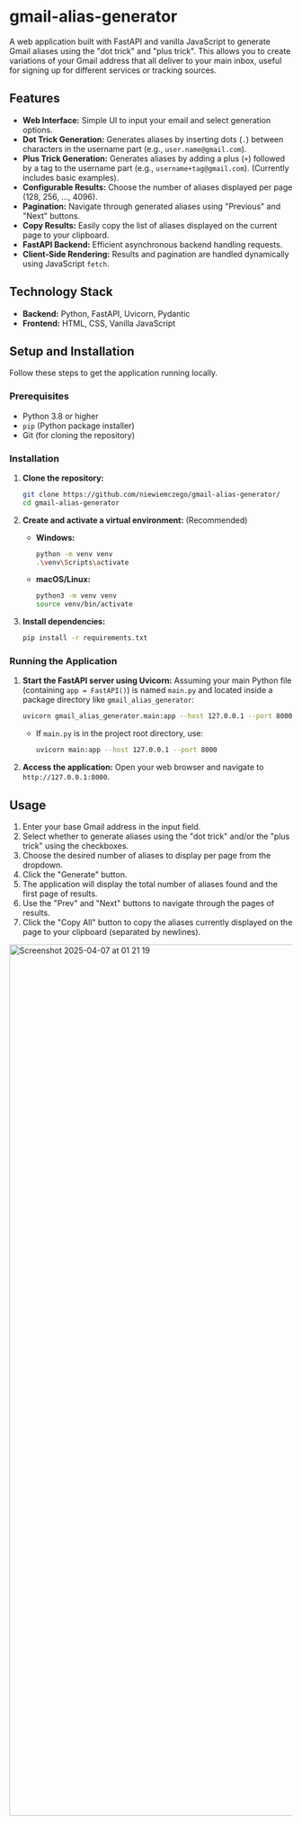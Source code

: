# gmail-alias-generator

A web application built with FastAPI and vanilla JavaScript to generate Gmail aliases using the "dot trick" and "plus trick". This allows you to create variations of your Gmail address that all deliver to your main inbox, useful for signing up for different services or tracking sources.

## Features

*   **Web Interface:** Simple UI to input your email and select generation options.
*   **Dot Trick Generation:** Generates aliases by inserting dots (`.`) between characters in the username part (e.g., `user.name@gmail.com`).
*   **Plus Trick Generation:** Generates aliases by adding a plus (`+`) followed by a tag to the username part (e.g., `username+tag@gmail.com`). (Currently includes basic examples).
*   **Configurable Results:** Choose the number of aliases displayed per page (128, 256, ..., 4096).
*   **Pagination:** Navigate through generated aliases using "Previous" and "Next" buttons.
*   **Copy Results:** Easily copy the list of aliases displayed on the current page to your clipboard.
*   **FastAPI Backend:** Efficient asynchronous backend handling requests.
*   **Client-Side Rendering:** Results and pagination are handled dynamically using JavaScript `fetch`.

## Technology Stack

*   **Backend:** Python, FastAPI, Uvicorn, Pydantic
*   **Frontend:** HTML, CSS, Vanilla JavaScript

## Setup and Installation

Follow these steps to get the application running locally.

### Prerequisites

*   Python 3.8 or higher
*   `pip` (Python package installer)
*   Git (for cloning the repository)

### Installation

1.  **Clone the repository:**
    ```bash
    git clone https://github.com/niewiemczego/gmail-alias-generator/
    cd gmail-alias-generator
    ```

2.  **Create and activate a virtual environment:** (Recommended)
    *   **Windows:**
        ```bash
        python -m venv venv
        .\venv\Scripts\activate
        ```
    *   **macOS/Linux:**
        ```bash
        python3 -m venv venv
        source venv/bin/activate
        ```

3.  **Install dependencies:**
    ```bash
    pip install -r requirements.txt
    ```

### Running the Application

1.  **Start the FastAPI server using Uvicorn:**
    Assuming your main Python file (containing `app = FastAPI()`) is named `main.py` and located inside a package directory like `gmail_alias_generator`:
    ```bash
    uvicorn gmail_alias_generator.main:app --host 127.0.0.1 --port 8000
    ```
    *   If `main.py` is in the project root directory, use:
        ```bash
        uvicorn main:app --host 127.0.0.1 --port 8000
        ```

2.  **Access the application:**
    Open your web browser and navigate to `http://127.0.0.1:8000`.

## Usage

1.  Enter your base Gmail address in the input field.
2.  Select whether to generate aliases using the "dot trick" and/or the "plus trick" using the checkboxes.
3.  Choose the desired number of aliases to display per page from the dropdown.
4.  Click the "Generate" button.
5.  The application will display the total number of aliases found and the first page of results.
6.  Use the "Prev" and "Next" buttons to navigate through the pages of results.
7.  Click the "Copy All" button to copy the aliases currently displayed on the page to your clipboard (separated by newlines).

<img width="1549" alt="Screenshot 2025-04-07 at 01 21 19" src="https://github.com/user-attachments/assets/3324cb79-9c07-4da3-ae2e-3c47d665858b" />


